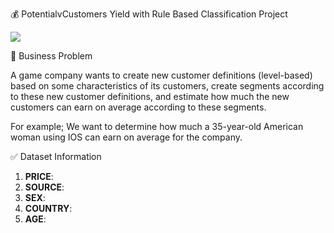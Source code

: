 :moneybag:  PotentialvCustomers Yield with Rule Based Classification Project

![](https://v8p3p7q7.stackpathcdn.com/wp-content/uploads/2020/01/customers-1.jpg)


 :file_folder:  Business Problem

A game company wants to create new customer definitions (level-based) based on some characteristics of its customers, create segments according to these new customer definitions, and estimate how much the new customers can earn on average according to these segments.

For example; We want to determine how much a 35-year-old American woman using IOS can earn on average for the company.



:white_check_mark:  Dataset Information

1. **PRICE**:
1. **SOURCE**:
1. **SEX**:
1. **COUNTRY**:
1. **AGE**:
